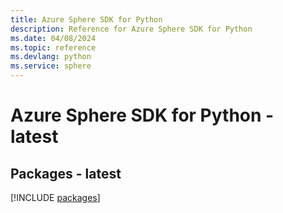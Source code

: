 ```yaml
---
title: Azure Sphere SDK for Python
description: Reference for Azure Sphere SDK for Python
ms.date: 04/08/2024
ms.topic: reference
ms.devlang: python
ms.service: sphere
---
```

# Azure Sphere SDK for Python - latest
## Packages - latest
[!INCLUDE [packages](sphere-index.md)]